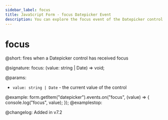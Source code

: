 ```yaml
---
sidebar_label: focus
title: JavaScript Form - focus Datepicker Event 
description: You can explore the focus event of the Datepicker control of Form in the documentation of the DHTMLX JavaScript UI library. Browse developer guides and API reference, try out code examples and live demos, and download a free 30-day evaluation version of DHTMLX Suite 7.
---
```


# focus

@short: fires when a Datepicker control has received focus

@signature: focus: (value: string | Date) => void;

@params:
- `value: string | Date` - the current value of the control

@example:
form.getItem("datepicker").events.on("focus", (value) => {
    console.log("focus", value);
});
@examplestop:

@changelog: Added in v7.2
